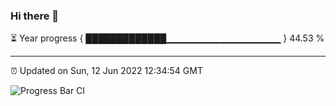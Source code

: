 ### Hi there 👋

⏳ Year progress { █████████████▁▁▁▁▁▁▁▁▁▁▁▁▁▁▁▁▁ } 44.53 %

---

⏰ Updated on Sun, 12 Jun 2022 12:34:54 GMT

![Progress Bar CI](https://github.com/ZhaoGui/ZhaoGui/workflows/Progress%20Bar%20CI/badge.svg)
